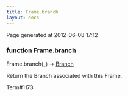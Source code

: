 ```yaml
---
title: Frame.branch
layout: docs
---
```


<div class="bottom_right_note">Page generated at 2012-06-08 17:12</div>
<h3><span class="minor">function</span> Frame.branch</h3>

Frame.branch(_) -> <a href="/docs/Branch.html">Branch</a>
<p>Return the Branch associated with this Frame.</p>

<p><span class="extra_minor">Term#1173</span></p>
